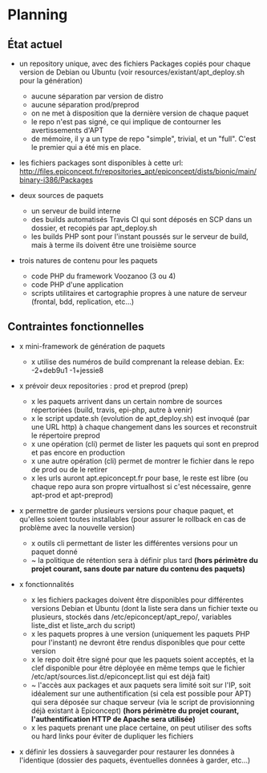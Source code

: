 # Planning

## État actuel

* un repository unique, avec des fichiers Packages copiés pour chaque version de Debian ou Ubuntu (voir resources/existant/apt_deploy.sh pour la génération)
  * aucune séparation par version de distro
  * aucune séparation prod/preprod
  * on ne met à disposition que la dernière version de chaque paquet
  * le repo n'est pas signé, ce qui implique de contourner les avertissements d'APT
  * de mémoire, il y a un type de repo "simple", trivial, et un "full". C'est le premier qui a été mis en place.

* les fichiers packages sont disponibles à cette url: http://files.epiconcept.fr/repositories_apt/epiconcept/dists/bionic/main/binary-i386/Packages
* deux sources de paquets
  * un serveur de build interne
  * des builds automatisés Travis CI qui sont déposés en SCP dans un dossier, et recopiés par apt_deploy.sh
  * les builds PHP sont pour l'instant poussés sur le serveur de build, mais à terme ils doivent être une troisième source

* trois natures de contenu pour les paquets
  * code PHP du framework Voozanoo (3 ou 4)
  * code PHP d'une application
  * scripts utilitaires et cartographie propres à une nature de serveur (frontal, bdd, replication, etc...)

## Contraintes fonctionnelles

* x mini-framework de génération de paquets
  * x utilise des numéros de build comprenant la release debian. Ex: -2+deb9u1 -1+jessie8

* x prévoir deux repositories : prod et preprod (prep)
  * x les paquets arrivent dans un certain nombre de sources répertoriées (build, travis, epi-php, autre à venir)
  * x le script update.sh (evolution de apt_deploy.sh) est invoqué (par une URL http) à chaque changement dans les sources et reconstruit le répertoire preprod
  * x une opération (cli) permet de lister les paquets qui sont en preprod et pas encore en production
  * x une autre opération (cli) permet de montrer le fichier dans le repo de prod ou de le retirer
  * x les urls auront apt.epiconcept.fr pour base, le reste est libre (ou chaque repo aura son propre virtualhost si c'est nécessaire, genre apt-prod et apt-preprod)

* x permettre de garder plusieurs versions pour chaque paquet, et qu'elles soient toutes installables (pour assurer le rollback en cas de problème avec la nouvelle version)
  * x outils cli permettant de lister les différentes versions pour un paquet donné
  * ~ la politique de rétention sera à définir plus tard **(hors périmètre du projet courant, sans doute par nature du contenu des paquets)**

* x fonctionnalités
  * x les fichiers packages doivent être disponibles pour différentes versions Debian et Ubuntu (dont la liste sera dans un fichier texte ou plusieurs, stockés dans /etc/epiconcept/apt_repo/, variables liste_dist et liste_arch du script)
  * x les paquets propres à une version (uniquement les paquets PHP pour l'instant) ne devront être rendus disponibles que pour cette version
  * x le repo doit être signé pour que les paquets soient acceptés, et la clef disponible pour être déployée en même temps que le fichier /etc/apt/sources.list.d/epiconcept.list qui est déjà fait)
  * ~ l'accès aux packages et aux paquets sera limité soit sur l'IP, soit idéalement sur une authentification (si cela est possible pour APT) qui sera déposée sur chaque serveur (via le script de provisionning déjà existant à Epiconcept) **(hors périmètre du projet courant, l'authentification HTTP de Apache sera utilisée)**
  * x les paquets prenant une place certaine, on peut utiliser des softs ou hard links pour éviter de dupliquer les fichiers

* x définir les dossiers à sauvegarder pour restaurer les données à l'identique (dossier des paquets, éventuelles données à garder, etc...)

